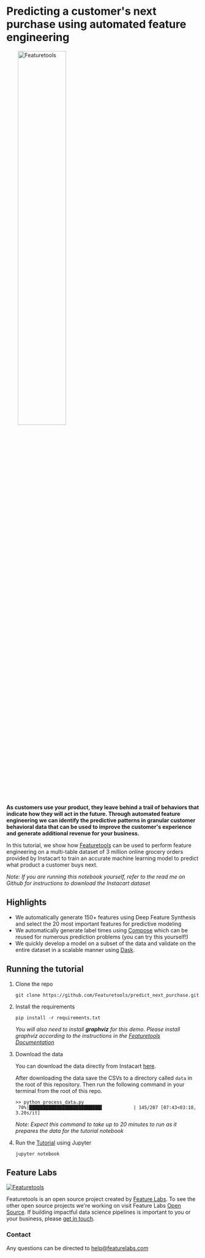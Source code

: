 # Predicting a customer's next purchase using automated feature engineering

<a style="margin:30px" href="https://www.featuretools.com">
    <img width=50% src="https://www.featuretools.com/wp-content/uploads/2017/12/FeatureLabs-Logo-Tangerine-800.png" alt="Featuretools" />
</a>

**As customers use your product, they leave behind a trail of behaviors that indicate how they will act in the future. Through automated feature engineering we can identify the predictive patterns in granular customer behavioral data that can be used to improve the customer's experience and generate additional revenue for your business.**

In this tutorial, we show how [Featuretools](https://www.featuretools.com) can be used to perform feature engineering on a multi-table dataset of 3 million online grocery orders provided by Instacart to train an accurate machine learning model to predict what product a customer buys next.

*Note: If you are running this notebook yourself, refer to the read me on Github for instructions to download the Instacart dataset*

## Highlights

* We automatically generate 150+ features using Deep Feature Synthesis and select the 20 most important features for predictive modeling
* We automatically generate label times using [Compose](https://github.com/FeatureLabs/compose) which can be reused for numerous prediction problems (you can try this yourself!)
* We quickly develop a model on a subset of the data and validate on the entire dataset in a scalable manner using [Dask](http://dask.pydata.org/en/latest/).

## Running the tutorial

1. Clone the repo

    ```
    git clone https://github.com/Featuretools/predict_next_purchase.git
    ```

2. Install the requirements

    ```
    pip install -r requirements.txt
    ```
    
    *You will also need to install **graphviz** for this demo. Please install graphviz according to the instructions in the [Featuretools Documentation](https://docs.featuretools.com/)*
    
3. Download the data

    You can download the data directly from Instacart [here](https://www.instacart.com/datasets/grocery-shopping-2017).

    After downloading the data save the CSVs to a directory called `data` in the root of this repository. Then run the following command in your terminal from the root of this repo.

    ```
    >> python process_data.py
     70%|██████████████████████████▌           | 145/207 [07:43<03:18,  3.20s/it]
    ```
    *Note: Expect this command to take up to 20 minutes to run as it prepares the data for the tutorial notebook*

4. Run the [Tutorial](Tutorial.ipynb) using Jupyter

    ```
    jupyter notebook
    ```

## Feature Labs
<a href="https://www.featurelabs.com/">
    <img src="http://www.featurelabs.com/wp-content/uploads/2017/12/logo.png" alt="Featuretools" />
</a>

Featuretools is an open source project created by [Feature Labs](https://www.featurelabs.com/). To see the other open source projects we're working on visit Feature Labs [Open Source](https://www.featurelabs.com/open). If building impactful data science pipelines is important to you or your business, please [get in touch](https://www.featurelabs.com/contact).

### Contact

Any questions can be directed to help@featurelabs.com
